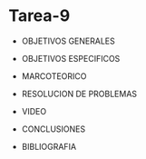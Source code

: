 # Tarea-9

- OBJETIVOS GENERALES


- OBJETIVOS ESPECIFICOS


- MARCOTEORICO


- RESOLUCION DE PROBLEMAS



- VIDEO


- CONCLUSIONES


- BIBLIOGRAFIA












